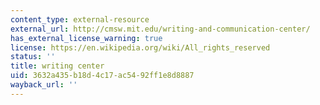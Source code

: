 ```yaml
---
content_type: external-resource
external_url: http://cmsw.mit.edu/writing-and-communication-center/
has_external_license_warning: true
license: https://en.wikipedia.org/wiki/All_rights_reserved
status: ''
title: writing center
uid: 3632a435-b18d-4c17-ac54-92ff1e8d8887
wayback_url: ''
---
```

